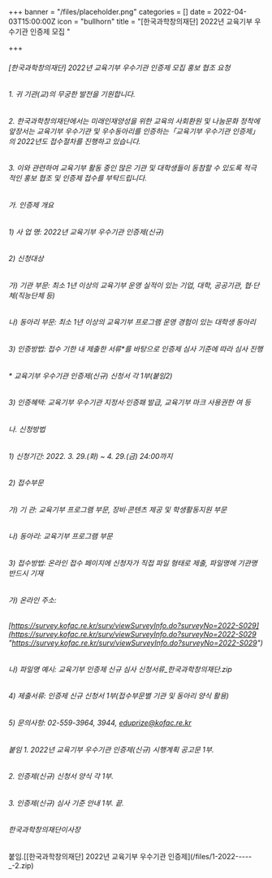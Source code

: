 +++
banner = "/files/placeholder.png"
categories = []
date = 2022-04-03T15:00:00Z
icon = "bullhorn"
title = "[한국과학창의재단] 2022년 교육기부 우수기관 인증제 모집 "

+++
###### \[한국과학창의재단\] 2022년 교육기부 우수기관 인증제 모집 홍보 협조 요청

###### 1. 귀 기관(교)의 무궁한 발전을 기원합니다.

###### 2. 한국과학창의재단에서는 미래인재양성을 위한 교육의 사회환원 및 나눔문화 정착에 앞장서는 교육기부 우수기관 및 우수동아리를 인증하는「교육기부 우수기관 인증제」의 2022년도 접수절차를 진행하고 있습니다.

###### 3. 이와 관련하여 교육기부 활동 중인 많은 기관 및 대학생들이 동참할 수 있도록 적극 적인 홍보 협조 및 인증제 접수를 부탁드립니다.

###### 가. 인증제 개요

###### 1) 사 업 명: 2022년 교육기부 우수기관 인증제(신규)

###### 2) 신청대상

###### 가) 기관 부문: 최소 1년 이상의 교육기부 운영 실적이 있는 기업, 대학, 공공기관, 협·단체(직능단체 등)

###### 나) 동아리 부문: 최소 1년 이상의 교육기부 프로그램 운영 경험이 있는 대학생 동아리

###### 3) 인증방법: 접수 기한 내 제출한 서류*를 바탕으로 인증제 심사 기준에 따라 심사 진행

###### * 교육기부 우수기관 인증제(신규) 신청서 각 1부(붙임2)

###### 3) 인증혜택: 교육기부 우수기관 지정서·인증패 발급, 교육기부 마크 사용권한 여 등

###### 나. 신청방법

###### 1) 신청기간: 2022. 3. 29.(화) \~ 4. 29.(금) 24:00까지

###### 2) 접수부문

###### 가) 기 관: 교육기부 프로그램 부문, 장비·콘텐츠 제공 및 학생활동지원 부문

###### 나) 동아리: 교육기부 프로그램 부문

###### 3) 접수방법: 온라인 접수 페이지에 신청자가 직접 파일 형태로 제출, 파일명에 기관명 반드시 기재

###### 가) 온라인 주소:

###### [https://survey.kofac.re.kr/surv/viewSurveyInfo.do?surveyNo=2022-S029](https://survey.kofac.re.kr/surv/viewSurveyInfo.do?surveyNo=2022-S029 "https://survey.kofac.re.kr/surv/viewSurveyInfo.do?surveyNo=2022-S029")

###### 나) 파일명 예시: 교육기부 인증제 신규 심사 신청서류_한국과학창의재단.zip

###### 4) 제출서류: 인증제 신규 신청서 1부(접수부문별 기관 및 동아리 양식 활용)

###### 5) 문의사항: 02-559-3964, 3944, eduprize@kofac.re.kr

###### 붙임 1. 2022년 교육기부 우수기관 인증제(신규) 시행계획 공고문 1부.

###### 2. 인증제(신규) 신청서 양식 각 1부.

###### 3. 인증제(신규) 심사 기준 안내 1부. 끝.

###### 한국과학창의재단이사장

붙임.\[\[한국과학창의재단\] 2022년 교육기부 우수기관 인증제\](/files/1-2022-_-_-_-_-_-2.zip)